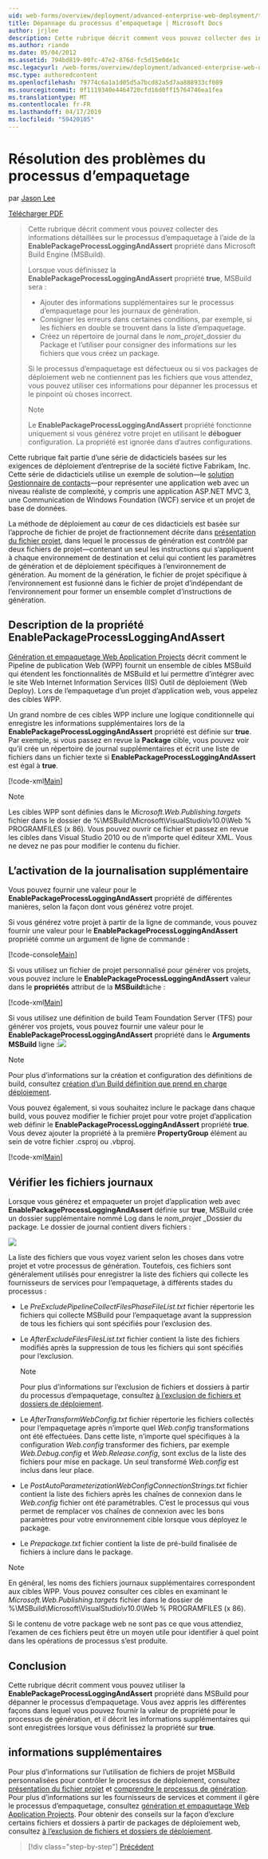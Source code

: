 ```yaml
---
uid: web-forms/overview/deployment/advanced-enterprise-web-deployment/troubleshooting-the-packaging-process
title: Dépannage du processus d’empaquetage | Microsoft Docs
author: jrjlee
description: Cette rubrique décrit comment vous pouvez collecter des informations détaillées sur le processus d’empaquetage à l’aide de la propriété EnablePackageProcessLoggingAndAssert dans le M...
ms.author: riande
ms.date: 05/04/2012
ms.assetid: 794bd819-00fc-47e2-876d-fc5d15e0de1c
msc.legacyurl: /web-forms/overview/deployment/advanced-enterprise-web-deployment/troubleshooting-the-packaging-process
msc.type: authoredcontent
ms.openlocfilehash: 79774c6a1a1d05d5a7bcd82a5d7aa888933cf089
ms.sourcegitcommit: 0f1119340e4464720cfd16d0ff15764746ea1fea
ms.translationtype: MT
ms.contentlocale: fr-FR
ms.lasthandoff: 04/17/2019
ms.locfileid: "59420105"
---
```

# <a name="troubleshooting-the-packaging-process"></a>Résolution des problèmes du processus d’empaquetage

par [Jason Lee](https://github.com/jrjlee)

[Télécharger PDF](https://msdnshared.blob.core.windows.net/media/MSDNBlogsFS/prod.evol.blogs.msdn.com/CommunityServer.Blogs.Components.WeblogFiles/00/00/00/63/56/8130.DeployingWebAppsInEnterpriseScenarios.pdf)

> Cette rubrique décrit comment vous pouvez collecter des informations détaillées sur le processus d’empaquetage à l’aide de la **EnablePackageProcessLoggingAndAssert** propriété dans Microsoft Build Engine (MSBuild).
> 
> Lorsque vous définissez la **EnablePackageProcessLoggingAndAssert** propriété **true**, MSBuild sera :
> 
> - Ajouter des informations supplémentaires sur le processus d’empaquetage pour les journaux de génération.
> - Consigner les erreurs dans certaines conditions, par exemple, si les fichiers en double se trouvent dans la liste d’empaquetage.
> - Créez un répertoire de journal dans le *nom_projet*\_dossier du Package et l’utiliser pour consigner des informations sur les fichiers que vous créez un package.
> 
> Si le processus d’empaquetage est défectueux ou si vos packages de déploiement web ne contiennent pas les fichiers que vous attendez, vous pouvez utiliser ces informations pour dépanner les processus et le pinpoint où choses incorrect.
> 
> > [!NOTE]
> > Le **EnablePackageProcessLoggingAndAssert** propriété fonctionne uniquement si vous générez votre projet en utilisant le **déboguer** configuration. La propriété est ignorée dans d’autres configurations.


Cette rubrique fait partie d’une série de didacticiels basées sur les exigences de déploiement d’entreprise de la société fictive Fabrikam, Inc. Cette série de didacticiels utilise un exemple de solution&#x2014;le [solution Gestionnaire de contacts](../web-deployment-in-the-enterprise/the-contact-manager-solution.md)&#x2014;pour représenter une application web avec un niveau réaliste de complexité, y compris une application ASP.NET MVC 3, une Communication de Windows Foundation (WCF) service et un projet de base de données.

La méthode de déploiement au cœur de ces didacticiels est basée sur l’approche de fichier de projet de fractionnement décrite dans [présentation du fichier projet](../web-deployment-in-the-enterprise/understanding-the-project-file.md), dans lequel le processus de génération est contrôlé par deux fichiers de projet&#x2014;contenant un seul les instructions qui s’appliquent à chaque environnement de destination et celui qui contient les paramètres de génération et de déploiement spécifiques à l’environnement de génération. Au moment de la génération, le fichier de projet spécifique à l’environnement est fusionné dans le fichier de projet d’indépendant de l’environnement pour former un ensemble complet d’instructions de génération.

## <a name="understanding-the-enablepackageprocessloggingandassert-property"></a>Description de la propriété EnablePackageProcessLoggingAndAssert

[Génération et empaquetage Web Application Projects](../web-deployment-in-the-enterprise/building-and-packaging-web-application-projects.md) décrit comment le Pipeline de publication Web (WPP) fournit un ensemble de cibles MSBuild qui étendent les fonctionnalités de MSBuild et lui permettre d’intégrer avec le site Web Internet Information Services (IIS) Outil de déploiement (Web Deploy). Lors de l’empaquetage d’un projet d’application web, vous appelez des cibles WPP.

Un grand nombre de ces cibles WPP inclure une logique conditionnelle qui enregistre les informations supplémentaires lors de la **EnablePackageProcessLoggingAndAssert** propriété est définie sur **true**. Par exemple, si vous passez en revue la **Package** cible, vous pouvez voir qu’il crée un répertoire de journal supplémentaires et écrit une liste de fichiers dans un fichier texte si **EnablePackageProcessLoggingAndAssert** est égal à **true**.


[!code-xml[Main](troubleshooting-the-packaging-process/samples/sample1.xml)]


> [!NOTE]
> Les cibles WPP sont définies dans le *Microsoft.Web.Publishing.targets* fichier dans le dossier de %\MSBuild\Microsoft\VisualStudio\v10.0\Web % PROGRAMFILES (x 86). Vous pouvez ouvrir ce fichier et passez en revue les cibles dans Visual Studio 2010 ou de n’importe quel éditeur XML. Vous ne devez ne pas pour modifier le contenu du fichier.


## <a name="enabling-the-additional-logging"></a>L’activation de la journalisation supplémentaire

Vous pouvez fournir une valeur pour le **EnablePackageProcessLoggingAndAssert** propriété de différentes manières, selon la façon dont vous générez votre projet.

Si vous générez votre projet à partir de la ligne de commande, vous pouvez fournir une valeur pour le **EnablePackageProcessLoggingAndAssert** propriété comme un argument de ligne de commande :


[!code-console[Main](troubleshooting-the-packaging-process/samples/sample2.cmd)]


Si vous utilisez un fichier de projet personnalisé pour générer vos projets, vous pouvez inclure le **EnablePackageProcessLoggingAndAssert** valeur dans le **propriétés** attribut de la **MSBuild**tâche :


[!code-xml[Main](troubleshooting-the-packaging-process/samples/sample3.xml)]


Si vous utilisez une définition de build Team Foundation Server (TFS) pour générer vos projets, vous pouvez fournir une valeur pour le **EnablePackageProcessLoggingAndAssert** propriété dans le **Arguments MSBuild** ligne :![](troubleshooting-the-packaging-process/_static/image1.png)

> [!NOTE]
> Pour plus d’informations sur la création et configuration des définitions de build, consultez [création d’un Build définition que prend en charge déploiement](../configuring-team-foundation-server-for-web-deployment/creating-a-build-definition-that-supports-deployment.md).


Vous pouvez également, si vous souhaitez inclure le package dans chaque build, vous pouvez modifier le fichier projet pour votre projet d’application web définir le **EnablePackageProcessLoggingAndAssert** propriété **true**. Vous devez ajouter la propriété à la première **PropertyGroup** élément au sein de votre fichier .csproj ou .vbproj.


[!code-xml[Main](troubleshooting-the-packaging-process/samples/sample4.xml)]


## <a name="reviewing-the-log-files"></a>Vérifier les fichiers journaux

Lorsque vous générez et empaqueter un projet d’application web avec **EnablePackageProcessLoggingAndAssert** définie sur **true**, MSBuild crée un dossier supplémentaire nommé Log dans le *nom_projet* \_Dossier du package. Le dossier de journal contient divers fichiers :

![](troubleshooting-the-packaging-process/_static/image2.png)

La liste des fichiers que vous voyez varient selon les choses dans votre projet et votre processus de génération. Toutefois, ces fichiers sont généralement utilisés pour enregistrer la liste des fichiers qui collecte les fournisseurs de services pour l’empaquetage, à différents stades du processus :

- Le *PreExcludePipelineCollectFilesPhaseFileList.txt* fichier répertorie les fichiers qui collecte MSBuild pour l’empaquetage avant la suppression de tous les fichiers qui sont spécifiés pour l’exclusion des.
- Le *AfterExcludeFilesFilesList.txt* fichier contient la liste des fichiers modifiés après la suppression de tous les fichiers qui sont spécifiés pour l’exclusion.

    > [!NOTE]
    > Pour plus d’informations sur l’exclusion de fichiers et dossiers à partir du processus d’empaquetage, consultez [à l’exclusion de fichiers et dossiers de déploiement](excluding-files-and-folders-from-deployment.md).
- Le *AfterTransformWebConfig.txt* fichier répertorie les fichiers collectés pour l’empaquetage après n’importe quel *Web.config* transformations ont été effectuées. Dans cette liste, n’importe quel spécifiques à la configuration *Web.config* transformer des fichiers, par exemple *Web.Debug.config* et *Web.Release.config*, sont exclus de la liste des fichiers pour mise en package. Un seul transformé *Web.config* est inclus dans leur place.
- Le *PostAutoParameterizationWebConfigConnectionStrings.txt* fichier contient la liste des fichiers après les chaînes de connexion dans le *Web.config* fichier ont été paramétrables. C’est le processus qui vous permet de remplacer vos chaînes de connexion avec les bons paramètres pour votre environnement cible lorsque vous déployez le package.
- Le *Prepackage.txt* fichier contient la liste de pré-build finalisée de fichiers à inclure dans le package.

> [!NOTE]
> En général, les noms des fichiers journaux supplémentaires correspondent aux cibles WPP. Vous pouvez consulter ces cibles en examinant le *Microsoft.Web.Publishing.targets* fichier dans le dossier de %\MSBuild\Microsoft\VisualStudio\v10.0\Web % PROGRAMFILES (x 86).


Si le contenu de votre package web ne sont pas ce que vous attendiez, l’examen de ces fichiers peut être un moyen utile pour identifier à quel point dans les opérations de processus s’est produite.

## <a name="conclusion"></a>Conclusion

Cette rubrique décrit comment vous pouvez utiliser la **EnablePackageProcessLoggingAndAssert** propriété dans MSBuild pour dépanner le processus d’empaquetage. Vous avez appris les différentes façons dans lequel vous pouvez fournir la valeur de propriété pour le processus de génération, et il décrit les informations supplémentaires qui sont enregistrées lorsque vous définissez la propriété sur **true**.

## <a name="further-reading"></a>informations supplémentaires

Pour plus d’informations sur l’utilisation de fichiers de projet MSBuild personnalisées pour contrôler le processus de déploiement, consultez [présentation du fichier projet](../web-deployment-in-the-enterprise/understanding-the-project-file.md) et [comprendre le processus de génération](../web-deployment-in-the-enterprise/understanding-the-build-process.md). Pour plus d’informations sur les fournisseurs de services et comment il gère le processus d’empaquetage, consultez [génération et empaquetage Web Application Projects](../web-deployment-in-the-enterprise/building-and-packaging-web-application-projects.md). Pour obtenir des conseils sur la façon d’exclure certains fichiers et dossiers à partir de packages de déploiement web, consultez [à l’exclusion de fichiers et dossiers de déploiement](excluding-files-and-folders-from-deployment.md).

> [!div class="step-by-step"]
> [Précédent](running-windows-powershell-scripts-from-msbuild-project-files.md)
